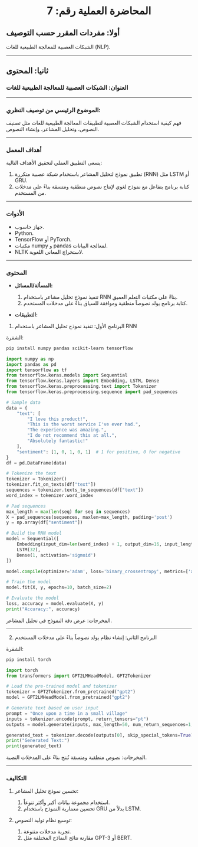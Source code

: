 <h1 style="text-align: center;">المحاضرة العملية رقم: 7</h1>

## أولا: مفردات المقرر حسب التوصيف

الشبكات العصبية للمعالجة الطبيعية للغات (NLP).

---

## ثانيا: المحتوى

### العنوان: الشبكات العصبية للمعالجة الطبيعية للغات

---

### الموضوع الرئيسي من توصيف النظري:

فهم كيفية استخدام الشبكات العصبية لتطبيقات المعالجة الطبيعية للغات مثل تصنيف النصوص، وتحليل المشاعر، وإنشاء النصوص.

---

### أهداف المعمل

يسعى التطبيق العملي لتحقيق الأهداف التالية:

1. تطبيق نموذج لتحليل المشاعر باستخدام شبكة عصبية متكررة (RNN) مثل LSTM أو GRU.
1. كتابة برنامج يتفاعل مع نموذج لغوي لإنتاج نصوص منطقية ومتسقة بناءً على مدخلات من المستخدم.

---

### الأدوات

- جهاز حاسوب.
- Python.
- TensorFlow أو PyTorch.
- مكتبات numpy و pandas لمعالجة البيانات.
- NLTK لاستخراج المعاني اللغوية.

---

### المحتوى

- **المسألة/المسائل:**

  1. تنفيذ نموذج تحليل مشاعر باستخدام RNN بناءً على مكتبات التعلم العميق.
  1. كتابة برنامج يولد نصوصاً منطقية وموافقة للسياق بناءً على مدخلات المستخدم.

- **التطبيقات:**

1. البرنامج الأول: تنفيذ نموذج تحليل المشاعر باستخدام RNN

الشفرة:

```bash
pip install numpy pandas scikit-learn tensorflow
```

```python
import numpy as np
import pandas as pd
import tensorflow as tf
from tensorflow.keras.models import Sequential
from tensorflow.keras.layers import Embedding, LSTM, Dense
from tensorflow.keras.preprocessing.text import Tokenizer
from tensorflow.keras.preprocessing.sequence import pad_sequences

# Sample data
data = {
    "text": [
        "I love this product!",
        "This is the worst service I've ever had.",
        "The experience was amazing.",
        "I do not recommend this at all.",
        "Absolutely fantastic!"
    ],
    "sentiment": [1, 0, 1, 0, 1]  # 1 for positive, 0 for negative
}
df = pd.DataFrame(data)

# Tokenize the text
tokenizer = Tokenizer()
tokenizer.fit_on_texts(df["text"])
sequences = tokenizer.texts_to_sequences(df["text"])
word_index = tokenizer.word_index

# Pad sequences
max_length = max(len(seq) for seq in sequences)
X = pad_sequences(sequences, maxlen=max_length, padding='post')
y = np.array(df["sentiment"])

# Build the RNN model
model = Sequential([
    Embedding(input_dim=len(word_index) + 1, output_dim=16, input_length=max_length),
    LSTM(32),
    Dense(1, activation='sigmoid')
])

model.compile(optimizer='adam', loss='binary_crossentropy', metrics=['accuracy'])

# Train the model
model.fit(X, y, epochs=10, batch_size=2)

# Evaluate the model
loss, accuracy = model.evaluate(X, y)
print("Accuracy:", accuracy)
```

المخرجات: عرض دقة النموذج في تحليل المشاعر.

---

2. البرنامج الثاني: إنشاء نظام يولد نصوصاً بناءً على مدخلات المستخدم

الشفرة:

```bash
pip install torch
```

```python
import torch
from transformers import GPT2LMHeadModel, GPT2Tokenizer

# Load the pre-trained model and tokenizer
tokenizer = GPT2Tokenizer.from_pretrained("gpt2")
model = GPT2LMHeadModel.from_pretrained("gpt2")

# Generate text based on user input
prompt = "Once upon a time in a small village"
inputs = tokenizer.encode(prompt, return_tensors="pt")
outputs = model.generate(inputs, max_length=50, num_return_sequences=1, no_repeat_ngram_size=2, top_k=50, top_p=0.95, temperature=0.7)

generated_text = tokenizer.decode(outputs[0], skip_special_tokens=True)
print("Generated Text:")
print(generated_text)
```

المخرجات: نصوص منطقية ومتسقة تُنتج بناءً على المدخلات النصية.

---

### التكاليف

1. تحسين نموذج تحليل المشاعر:

   1. استخدام مجموعة بيانات أكبر وأكثر تنوعاً.
   1. تحسين معمارية النموذج باستخدام GRU بدلاً من LSTM.

1. توسيع نظام توليد النصوص:

   1. تجربة مدخلات متنوعة.
   1. مقارنة نتائج النماذج المختلفة مثل GPT-3 أو BERT.
